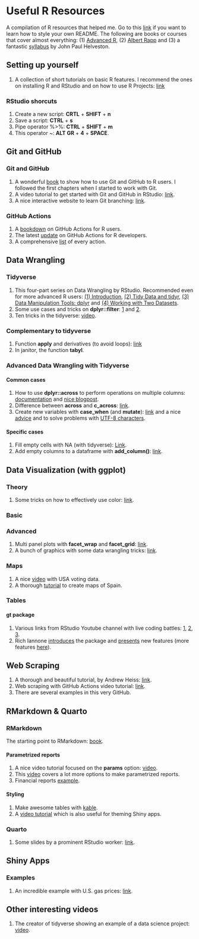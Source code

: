 # Useful R Resources
A compilation of R resources that helped me. Go to this [link](https://docs.github.com/es/get-started/writing-on-github/getting-started-with-writing-and-formatting-on-github/basic-writing-and-formatting-syntax) if you want to learn how to style your own README.
The following are books or courses that cover almost everything: (1) [Advanced R](https://adv-r.hadley.nz/), (2) [Albert Rapp](https://yards.albert-rapp.de/index.html) and (3) a fantastic [syllabus](https://eda.seas.gwu.edu/2022-Fall/schedule.html) by John Paul Helveston.

## Setting up yourself
1. A collection of short tutorials on basic R features. I recommend the ones on installing R and RStudio and on how to use R Projects: [link](https://alexd106.github.io/intro2R/howto.html#rstudio_proj-vid)

### RStudio shorcuts
1. Create a new script: **CRTL** + **SHIFT** + **n**
2. Save a script: **CTRL** + **s**
3. Pipe operator %>%: **CTRL** + **SHIFT** + **m**
4. This operator ~: **ALT GR** + **4** + **SPACE**.

## Git and GitHub

### Git and GitHub
1. A wonderful [book](https://happygitwithr.com/index.html) to show how to use Git and GitHub to R users. I followed the first chapters when I started to work with Git.
2. A video tutorial to get started with Git and GitHub in RStudio: [link](https://www.youtube.com/watch?v=jN6tvgt3GK8).
3. A nice interactive website to learn Git branching: [link](https://learngitbranching.js.org/?locale=es_ES).

### GitHub Actions
1. A [bookdown](https://orchid00.github.io/actions_sandbox/) on GitHub Actions for R users.
2. The latest [update](https://www.tidyverse.org/blog/2022/06/actions-2-0-0/) on GitHub Actions for R developers.
3. A comprehensive [list](https://github.com/r-lib/actions) of every action.

## Data Wrangling

### Tidyverse
1. This four-part series on Data Wrangling by RStudio. Recommended even for more advanced R users: [(1) Introduction](https://www.youtube.com/watch?v=jOd65mR1zfw), [(2) Tidy Data and tidyr](https://www.youtube.com/watch?v=1ELALQlO-yM), [(3) Data Manipulation Tools: dplyr](https://www.youtube.com/watch?v=Zc_ufg4uW4U&t=393s) and [(4) Working with Two Datasets](https://www.youtube.com/watch?v=AuBgYDCg1Cg).
2. Some use cases and tricks on **dplyr::filter**: [1](https://sebastiansauer.github.io/dplyr_filter/) and [2](https://blog.exploratory.io/filter-data-with-dplyr-76cf5f1a258e).
3. Ten tricks in the tidyverse: [video](https://www.youtube.com/watch?v=NDHSBUN_rVU).

### Complementary to tidyverse
1. Function **apply** and derivatives (to avoid loops): [link](https://www.guru99.com/r-apply-sapply-tapply.html)
2. In janitor, the function **tabyl**.

### Advanced Data Wrangling with Tidyverse

#### Common cases
1. How to use **dplyr::across** to perform operations on multiple columns: [documentation](https://dplyr.tidyverse.org/articles/colwise.html#if-_at-_all) and [nice blogpost](https://willhipson.netlify.app/post/dplyr_across/dplyr_across/).
2. Difference between **across** and **c_across**: [link](https://community.rstudio.com/t/when-to-use-c-across-instead-of-across/74582).
3. Create new variables with **case_when** (and **mutate**): [link](https://www.statology.org/conditional-mutating-r/) and a nice [advice](https://stackoverflow.com/questions/39257820/keep-value-if-not-in-case-when-statement) and to solve problems with [UTF-8 characters](https://stackoverflow.com/questions/52007491/how-to-find-french-utf-8-accent-character-in-r-with-the-simple-character-using-s). 

#### Specific cases
1. Fill empty cells with NA (with tidyverse): [Link](https://www.codingprof.com/3-ways-to-replace-blanks-with-nas-in-r-examples/).
2. Add empty columns to a dataframe with **add_column()**: [link](https://www.marsja.se/how-to-add-an-empty-column-to-dataframe-in-r-with-tibble/).

## Data Visualization (with ggplot)

### Theory
1. Some tricks on how to effectively use color: [link](https://albert-rapp.de/posts/ggplot2-tips/07_four_ways_colors_more_efficiently/07_four_ways_colors_more_efficiently.html).

### Basic

### Advanced
1. Multi panel plots with **facet_wrap** and **facet_grid**: [link](http://zevross.com/blog/2019/04/02/easy-multi-panel-plots-in-r-using-facet_wrap-and-facet_grid-from-ggplot2/).
2. A bunch of graphics with some data wrangling tricks: [link](https://www.brodrigues.co/blog/2020-04-12-basic_ggplot2/).

### Maps
1. A nice [video](https://www.youtube.com/watch?v=D5OBWBM5kwk) with USA voting data.
2. A thorough [tutorial](https://www.modeldifferently.com/2020/10/como-dibujar-mapas-en-r/) to create maps of Spain.

### Tables

#### gt package

1. Various links from RStudio Youtube channel with live coding battles: [1](https://www.youtube.com/watch?v=-c_PUee8Cu0), [2](youtube.com/watch?v=sRxdutTgyDE), [3](https://www.youtube.com/watch?v=tIB_N0nUfNs).
2. Rich Iannone [introduces](https://www.youtube.com/watch?v=z0UGmMOxl-c) the package and [presents](https://www.youtube.com/watch?v=F5TV9uWCJps) new features (more features [here](https://www.youtube.com/watch?v=QbcAX3ayyzk)).

## Web Scraping
1. A thorough and beautiful tutorial, by Andrew Heiss: [link](https://talks.andrewheiss.com/2022-seacen/presentation/#/title-slide).
2. Web scraping with GitHub Actions video tutorial: [link](https://www.youtube.com/watch?v=N3NrWMxeeJQ).
3. There are several examples in this very GitHub.

## RMarkdown & Quarto

### RMarkdown
The starting point to RMarkdown: [book](https://bookdown.org/yihui/rmarkdown/).

#### Parametrized reports
1. A nice video tutorial focused on the **params** option: [video](https://www.youtube.com/watch?v=oFKb8WYDLB0&t=613s).
2. This [video](https://www.youtube.com/watch?v=DkQEpqySylc) covers a lot more options to make parametrized reports.
3. Financial reports [example](https://www.youtube.com/watch?v=JsaGSrM8aZ0).

#### Styling
1. Make awesome tables with [kable](https://cran.r-project.org/web/packages/kableExtra/vignettes/awesome_table_in_pdf.pdf).
2. A [video tutorial](https://www.youtube.com/watch?v=z-uFVfsaVzc) which is also useful for theming Shiny apps.

### Quarto
1. Some slides by a prominent RStudio worker: [link](https://thomasmock.quarto.pub/reports-presentations/#/title-slide).

## Shiny Apps

### Examples
1. An incredible example with U.S. gas prices: [link](https://github.com/kcuilla/USgasprices).

## Other interesting videos
1. The creator of tidyverse showing an example of a data science project: [video](https://www.youtube.com/watch?v=go5Au01Jrvs).
